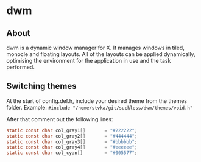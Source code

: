 # dwm
## About
dwm is a dynamic window manager for X. It manages windows in tiled, monocle and floating layouts. All of the layouts can be applied dynamically, optimising the environment for the application in use and the task performed.
## Switching themes
At the start of config.def.h, include your desired theme from the themes folder. Example:
`#include "/home/stvka/git/suckless/dwm/themes/void.h"`

After that comment out the following lines:
```C
static const char col_gray1[]       = "#222222";
static const char col_gray2[]       = "#444444";
static const char col_gray3[]       = "#bbbbbb";
static const char col_gray4[]       = "#eeeeee";
static const char col_cyan[]        = "#005577";
```
